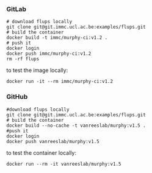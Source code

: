 ### GitLab
```
# download flups locally
git clone git@git.immc.ucl.ac.be:examples/flups.git 
# build the container
docker build -t immc/murphy-ci:v1.2 .
# push it
docker login
docker push immc/murphy-ci:v1.2
rm -rf flups
```
to test the image locally:
```
docker run -it --rm immc/murphy-ci:v1.2
```


### GitHub
```
#download flups locally
git clone git@git.immc.ucl.ac.be:examples/flups.git
# build the container
docker build --no-cache -t vanreeslab/murphy:v1.5 .
#push it
docker login
docker push vanreeslab/murphy:v1.5
```
to test the container locally:
```
docker run --rm -it vanreeslab/murphy:v1.5
```
